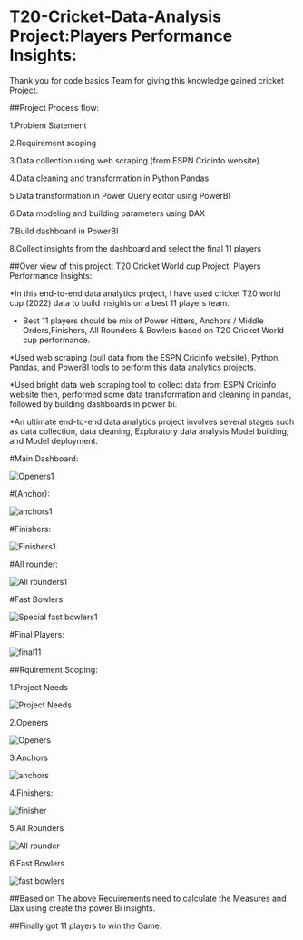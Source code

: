 # T20-Cricket-Data-Analysis Project:Players Performance Insights:

Thank you for code basics Team for giving this knowledge gained cricket Project.

##Project Process flow:

1.Problem Statement

2.Requirement scoping

3.Data collection using web scraping (from ESPN Cricinfo website)

4.Data cleaning and transformation in Python Pandas

5.Data transformation in Power Query editor using PowerBI

6.Data modeling and building parameters using DAX

7.Build dashboard in PowerBI

8.Collect insights from the dashboard and select the final 11 players

##Over view of this project:
T20 Cricket World cup Project: Players Performance Insights:

*In this end-to-end data analytics project, I have used cricket T20 world cup (2022) data to build insights on a best 11 players team.

* Best 11 players should be mix of Power Hitters, Anchors / Middle Orders,Finishers, All Rounders & Bowlers based on T20 Cricket World cup performance.

*Used web scraping (pull data from the ESPN Cricinfo website), Python, Pandas, and PowerBI tools to perform this data analytics projects.

*Used bright data web scraping tool to collect data from ESPN Cricinfo website then, performed some data transformation and cleaning in pandas, followed by building dashboards in power bi.  

  *An ultimate end-to-end data analytics project involves several stages such as data collection, data cleaning, Exploratory data analysis,Model building, and Model deployment.

  
 #Main Dashboard:
  
![Openers1](https://user-images.githubusercontent.com/118765347/221406794-5bf308c1-6c05-4686-81cd-983ab3876359.png)


#(Anchor):

![anchors1](https://user-images.githubusercontent.com/118765347/221406837-051ba2c3-f6a0-4acb-84f3-5195d49f9fa5.png)


#Finishers:

![Finishers1](https://user-images.githubusercontent.com/118765347/221406861-7b1d1f55-4e66-4305-9740-804d2d7e5e58.png)


#All rounder:

![All rounders1](https://user-images.githubusercontent.com/118765347/221406877-fd76de09-1529-4672-802a-3ff563dd24de.png)


#Fast Bowlers:

![Special fast bowlers1](https://user-images.githubusercontent.com/118765347/221406885-d45799a9-2550-4495-bfd9-cfae2e81bfdb.png)


#Final Players:

![final11](https://user-images.githubusercontent.com/118765347/221406902-4decff2d-ecdc-4c93-8018-8ca7ad8ba4c3.png)



##Rquirement Scoping:

1.Project Needs

![Project Needs](https://user-images.githubusercontent.com/118765347/219028530-2be11d39-dfa9-456e-a1ae-c954b2053aad.png)

2.Openers

![Openers](https://user-images.githubusercontent.com/118765347/219028635-31418a94-6fbb-4575-9899-82c152fb8b15.png)

3.Anchors

![anchors](https://user-images.githubusercontent.com/118765347/219028598-017103bf-3398-4a32-b3f8-0f13028fa838.png)

4.Finishers:

![finisher](https://user-images.githubusercontent.com/118765347/219029090-e50f5be9-310b-4785-9f6b-0c9e8697b8d8.png)


5.All Rounders

![All rounder](https://user-images.githubusercontent.com/118765347/219028703-4d34183a-abdc-4615-8086-5f7fa06bfe88.png)


6.Fast Bowlers

![fast bowlers](https://user-images.githubusercontent.com/118765347/219028672-bfa9abcd-4d6a-4902-8fa7-5daf4e937914.png)



##Based on The above Requirements need to calculate the Measures and Dax using create the power Bi insights.

##Finally got 11 players to win the Game.



